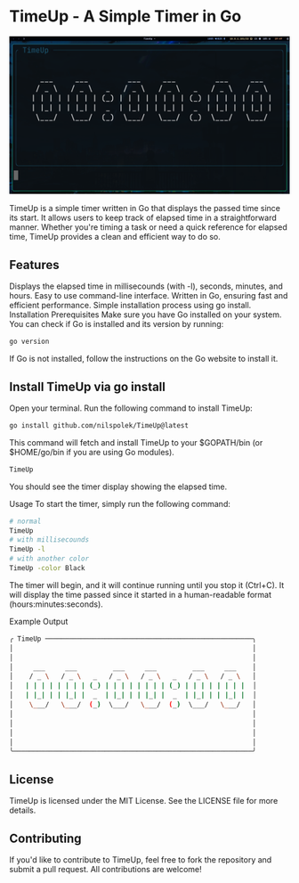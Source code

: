 
# TimeUp - A Simple Timer in Go
<img src="./image/main.png" alt="TimeUp" />

TimeUp is a simple timer written in Go that displays the passed time since its start. It allows users to keep track of elapsed time in a straightforward manner. Whether you're timing a task or need a quick reference for elapsed time, TimeUp provides a clean and efficient way to do so.

## Features
Displays the elapsed time in millisecounds (with -l), seconds, minutes, and hours.
Easy to use command-line interface.
Written in Go, ensuring fast and efficient performance.
Simple installation process using go install.
Installation
Prerequisites
Make sure you have Go installed on your system. You can check if Go is installed and its version by running:

```bash
go version
```
If Go is not installed, follow the instructions on the Go website to install it.

## Install TimeUp via go install
Open your terminal.
Run the following command to install TimeUp:
```bash
go install github.com/nilspolek/TimeUp@latest
```
This command will fetch and install TimeUp to your $GOPATH/bin (or $HOME/go/bin if you are using Go modules).

```bash
TimeUp
```
You should see the timer display showing the elapsed time.

Usage
To start the timer, simply run the following command:

```bash
# normal
TimeUp
# with millisecounds
TimeUp -l
# with another color
TimeUp -color Black
```
The timer will begin, and it will continue running until you stop it (Ctrl+C). It will display the time passed since it started in a human-readable format (hours:minutes:seconds).

Example Output
```bash
╭ TimeUp ────────────────────────────────────────────────────╮
│                                                            │
│                                                            │
│     ___     ___         ___     ___         ___     ___    │
│    / _ \   / _ \   _   / _ \   / _ \   _   / _ \   / _ \   │
│   | | | | | | | | (_) | | | | | | | | (_) | | | | | | | |  │
│   | |_| | | |_| |  _  | |_| | | |_| |  _  | |_| | | |_| |  │
│    \___/   \___/  (_)  \___/   \___/  (_)  \___/   \___/   │
│                                                            │
│                                                            │
│                                                            │
│                                                            │
╰────────────────────────────────────────────────────────────╯
```
## License
TimeUp is licensed under the MIT License. See the LICENSE file for more details.

## Contributing
If you'd like to contribute to TimeUp, feel free to fork the repository and submit a pull request. All contributions are welcome!
